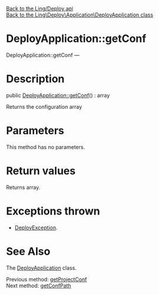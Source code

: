 [Back to the Ling/Deploy api](https://github.com/lingtalfi/Deploy/blob/master/doc/api/Ling/Deploy.md)<br>
[Back to the Ling\Deploy\Application\DeployApplication class](https://github.com/lingtalfi/Deploy/blob/master/doc/api/Ling/Deploy/Application/DeployApplication.md)


DeployApplication::getConf
================



DeployApplication::getConf — 




Description
================


public [DeployApplication::getConf](https://github.com/lingtalfi/Deploy/blob/master/doc/api/Ling/Deploy/Application/DeployApplication/getConf.md)() : array




Returns the configuration array




Parameters
================

This method has no parameters.


Return values
================

Returns array.


Exceptions thrown
================

- [DeployException](https://github.com/lingtalfi/Deploy/blob/master/doc/api/Ling/Deploy/Exception/DeployException.md).&nbsp;







See Also
================

The [DeployApplication](https://github.com/lingtalfi/Deploy/blob/master/doc/api/Ling/Deploy/Application/DeployApplication.md) class.

Previous method: [getProjectConf](https://github.com/lingtalfi/Deploy/blob/master/doc/api/Ling/Deploy/Application/DeployApplication/getProjectConf.md)<br>Next method: [getConfPath](https://github.com/lingtalfi/Deploy/blob/master/doc/api/Ling/Deploy/Application/DeployApplication/getConfPath.md)<br>

